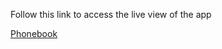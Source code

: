 Follow this link to access the live view of the app

[Phonebook](https://render-exercise-wltr.onrender.com/)
